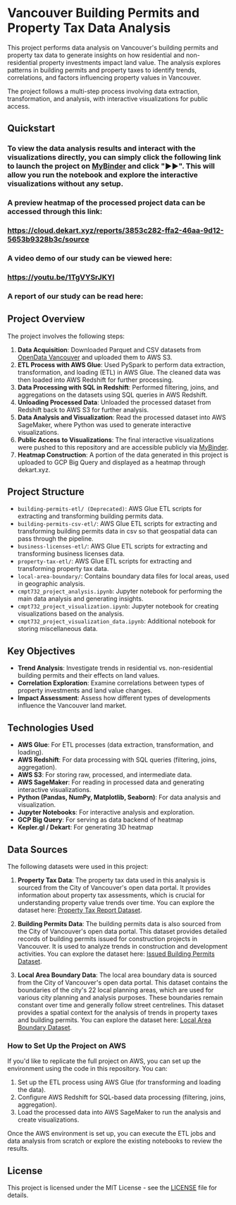 # Vancouver Building Permits and Property Tax Data Analysis

This project performs data analysis on Vancouver's building permits and property tax data to generate insights on how residential and non-residential property investments impact land value. The analysis explores patterns in building permits and property taxes to identify trends, correlations, and factors influencing property values in Vancouver.

The project follows a multi-step process involving data extraction, transformation, and analysis, with interactive visualizations for public access.

## Quickstart

### To view the data analysis results and interact with the visualizations directly, you can simply click the following link to launch the project on [MyBinder](https://mybinder.org/v2/gh/Builderbot2000/bc-land-value-analysis.git/dev?labpath=cmpt732_project_visualization.ipynb) and click "▶▶". This will allow you run the notebook and explore the interactive visualizations without any setup.

### A preview heatmap of the processed project data can be accessed through this link:
### https://cloud.dekart.xyz/reports/3853c282-ffa2-46aa-9d12-5653b9328b3c/source

### A video demo of our study can be viewed here:
### https://youtu.be/1TgVYSrJKYI

### A report of our study can be read here:
### 

## Project Overview

The project involves the following steps:

1. **Data Acquisition**: Downloaded Parquet and CSV datasets from [OpenData Vancouver](https://opendata.vancouver.ca) and uploaded them to AWS S3.
2. **ETL Process with AWS Glue**: Used PySpark to perform data extraction, transformation, and loading (ETL) in AWS Glue. The cleaned data was then loaded into AWS Redshift for further processing.
3. **Data Processing with SQL in Redshift**: Performed filtering, joins, and aggregations on the datasets using SQL queries in AWS Redshift.
4. **Unloading Processed Data**: Unloaded the processed dataset from Redshift back to AWS S3 for further analysis.
5. **Data Analysis and Visualization**: Read the processed dataset into AWS SageMaker, where Python was used to generate interactive visualizations.
6. **Public Access to Visualizations**: The final interactive visualizations were pushed to this repository and are accessible publicly via [MyBinder](https://mybinder.org/v2/gh/Builderbot2000/bc-land-value-analysis.git/dev?labpath=cmpt732_project_visualization.ipynb).
7. **Heatmap Construction**: A portion of the data generated in this project is uploaded to GCP Big Query and displayed as a heatmap through dekart.xyz.

## Project Structure

- `building-permits-etl/ (Deprecated)`: AWS Glue ETL scripts for extracting and transforming building permits data.
- `building-permits-csv-etl/`: AWS Glue ETL scripts for extracting and transforming building permits data in csv so that geospatial data can pass through the pipeline.
- `business-licenses-etl/`: AWS Glue ETL scripts for extracting and transforming business licenses data.
- `property-tax-etl/`: AWS Glue ETL scripts for extracting and transforming property tax data.
- `local-area-boundary/`: Contains boundary data files for local areas, used in geographic analysis.
- `cmpt732_project_analysis.ipynb`: Jupyter notebook for performing the main data analysis and generating insights.
- `cmpt732_project_visualization.ipynb`: Jupyter notebook for creating visualizations based on the analysis.
- `cmpt732_project_visualization_data.ipynb`: Additional notebook for storing miscellaneous data.

## Key Objectives

- **Trend Analysis**: Investigate trends in residential vs. non-residential building permits and their effects on land values.
- **Correlation Exploration**: Examine correlations between types of property investments and land value changes.
- **Impact Assessment**: Assess how different types of developments influence the Vancouver land market.

## Technologies Used

- **AWS Glue**: For ETL processes (data extraction, transformation, and loading).
- **AWS Redshift**: For data processing with SQL queries (filtering, joins, aggregation).
- **AWS S3**: For storing raw, processed, and intermediate data.
- **AWS SageMaker**: For reading in processed data and generating interactive visualizations.
- **Python (Pandas, NumPy, Matplotlib, Seaborn)**: For data analysis and visualization.
- **Jupyter Notebooks**: For interactive analysis and exploration.
- **GCP Big Query**: For serving as data backend of heatmap
- **Kepler.gl / Dekart**: For generating 3D heatmap

## Data Sources

The following datasets were used in this project:

1. **Property Tax Data**: The property tax data used in this analysis is sourced from the City of Vancouver's open data portal. It provides information about property tax assessments, which is crucial for understanding property value trends over time. You can explore the dataset here: [Property Tax Report Dataset](https://opendata.vancouver.ca/explore/dataset/property-tax-report).

2. **Building Permits Data**: The building permits data is also sourced from the City of Vancouver's open data portal. This dataset provides detailed records of building permits issued for construction projects in Vancouver. It is used to analyze trends in construction and development activities. You can explore the dataset here: [Issued Building Permits Dataset](https://opendata.vancouver.ca/explore/dataset/issued-building-permits).

3. **Local Area Boundary Data**: The local area boundary data is sourced from the City of Vancouver's open data portal. This dataset contains the boundaries of the city's 22 local planning areas, which are used for various city planning and analysis purposes. These boundaries remain constant over time and generally follow street centrelines. This dataset provides a spatial context for the analysis of trends in property taxes and building permits. You can explore the dataset here: [Local Area Boundary Dataset](https://opendata.vancouver.ca/explore/dataset/local-area-boundary).

### How to Set Up the Project on AWS

If you'd like to replicate the full project on AWS, you can set up the environment using the code in this repository. You can:

1. Set up the ETL process using AWS Glue (for transforming and loading the data).
2. Configure AWS Redshift for SQL-based data processing (filtering, joins, aggregation).
3. Load the processed data into AWS SageMaker to run the analysis and create visualizations.

Once the AWS environment is set up, you can execute the ETL jobs and data analysis from scratch or explore the existing notebooks to review the results.

## License

This project is licensed under the MIT License - see the [LICENSE](LICENSE) file for details.
